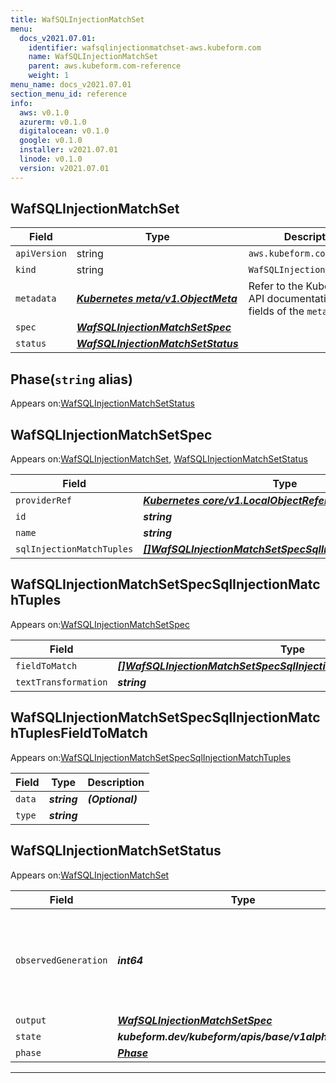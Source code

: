 ```yaml
---
title: WafSQLInjectionMatchSet
menu:
  docs_v2021.07.01:
    identifier: wafsqlinjectionmatchset-aws.kubeform.com
    name: WafSQLInjectionMatchSet
    parent: aws.kubeform.com-reference
    weight: 1
menu_name: docs_v2021.07.01
section_menu_id: reference
info:
  aws: v0.1.0
  azurerm: v0.1.0
  digitalocean: v0.1.0
  google: v0.1.0
  installer: v2021.07.01
  linode: v0.1.0
  version: v2021.07.01
---
```


## WafSQLInjectionMatchSet
| Field | Type | Description |
| ------ | ----- | ----------- |
| `apiVersion` | string | `aws.kubeform.com/v1alpha1` |
|    `kind` | string | `WafSQLInjectionMatchSet` |
| `metadata` | ***[Kubernetes meta/v1.ObjectMeta](https://v1-18.docs.kubernetes.io/docs/reference/generated/kubernetes-api/v1.18/#objectmeta-v1-meta)***|Refer to the Kubernetes API documentation for the fields of the `metadata` field.|
| `spec` | ***[WafSQLInjectionMatchSetSpec](#wafsqlinjectionmatchsetspec)***||
| `status` | ***[WafSQLInjectionMatchSetStatus](#wafsqlinjectionmatchsetstatus)***||
## Phase(`string` alias)

Appears on:[WafSQLInjectionMatchSetStatus](#wafsqlinjectionmatchsetstatus)

## WafSQLInjectionMatchSetSpec

Appears on:[WafSQLInjectionMatchSet](#wafsqlinjectionmatchset), [WafSQLInjectionMatchSetStatus](#wafsqlinjectionmatchsetstatus)

| Field | Type | Description |
| ------ | ----- | ----------- |
| `providerRef` | ***[Kubernetes core/v1.LocalObjectReference](https://v1-18.docs.kubernetes.io/docs/reference/generated/kubernetes-api/v1.18/#localobjectreference-v1-core)***||
| `id` | ***string***||
| `name` | ***string***||
| `sqlInjectionMatchTuples` | ***[[]WafSQLInjectionMatchSetSpecSqlInjectionMatchTuples](#wafsqlinjectionmatchsetspecsqlinjectionmatchtuples)***| ***(Optional)*** |
## WafSQLInjectionMatchSetSpecSqlInjectionMatchTuples

Appears on:[WafSQLInjectionMatchSetSpec](#wafsqlinjectionmatchsetspec)

| Field | Type | Description |
| ------ | ----- | ----------- |
| `fieldToMatch` | ***[[]WafSQLInjectionMatchSetSpecSqlInjectionMatchTuplesFieldToMatch](#wafsqlinjectionmatchsetspecsqlinjectionmatchtuplesfieldtomatch)***||
| `textTransformation` | ***string***||
## WafSQLInjectionMatchSetSpecSqlInjectionMatchTuplesFieldToMatch

Appears on:[WafSQLInjectionMatchSetSpecSqlInjectionMatchTuples](#wafsqlinjectionmatchsetspecsqlinjectionmatchtuples)

| Field | Type | Description |
| ------ | ----- | ----------- |
| `data` | ***string***| ***(Optional)*** |
| `type` | ***string***||
## WafSQLInjectionMatchSetStatus

Appears on:[WafSQLInjectionMatchSet](#wafsqlinjectionmatchset)

| Field | Type | Description |
| ------ | ----- | ----------- |
| `observedGeneration` | ***int64***| ***(Optional)*** Resource generation, which is updated on mutation by the API Server.|
| `output` | ***[WafSQLInjectionMatchSetSpec](#wafsqlinjectionmatchsetspec)***| ***(Optional)*** |
| `state` | ***kubeform.dev/kubeform/apis/base/v1alpha1.State***| ***(Optional)*** |
| `phase` | ***[Phase](#phase)***| ***(Optional)*** |
---
